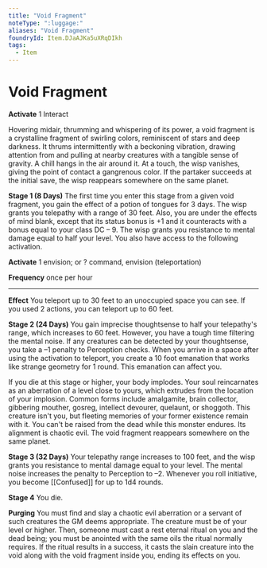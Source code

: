 ```yaml
---
title: "Void Fragment"
noteType: ":luggage:"
aliases: "Void Fragment"
foundryId: Item.DJaAJKa5uXRqDIkh
tags:
  - Item
---
```


# Void Fragment

**Activate** 1 Interact

Hovering midair, thrumming and whispering of its power, a void fragment is a crystalline fragment of swirling colors, reminiscent of stars and deep darkness. It thrums intermittently with a beckoning vibration, drawing attention from and pulling at nearby creatures with a tangible sense of gravity. A chill hangs in the air around it. At a touch, the wisp vanishes, giving the point of contact a gangrenous color. If the partaker succeeds at the initial save, the wisp reappears somewhere on the same planet.

**Stage 1 (8 Days)** The first time you enter this stage from a given void fragment, you gain the effect of a potion of tongues for 3 days. The wisp grants you telepathy with a range of 30 feet. Also, you are under the effects of mind blank, except that its status bonus is +1 and it counteracts with a bonus equal to your class DC – 9. The wisp grants you resistance to mental damage equal to half your level. You also have access to the following activation.

**Activate** 1 envision; or ? command, envision (teleportation)

**Frequency** once per hour

* * *

**Effect** You teleport up to 30 feet to an unoccupied space you can see. If you used 2 actions, you can teleport up to 60 feet.

**Stage 2 (24 Days)** You gain imprecise thoughtsense to half your telepathy's range, which increases to 60 feet. However, you have a tough time filtering the mental noise. If any creatures can be detected by your thoughtsense, you take a –1 penalty to Perception checks. When you arrive in a space after using the activation to teleport, you create a 10 foot emanation that works like strange geometry for 1 round. This emanation can affect you.

If you die at this stage or higher, your body implodes. Your soul reincarnates as an aberration of a level close to yours, which extrudes from the location of your implosion. Common forms include amalgamite, brain collector, gibbering mouther, gosreg, intellect devourer, quelaunt, or shoggoth. This creature isn't you, but fleeting memories of your former existence remain with it. You can't be raised from the dead while this monster endures. Its alignment is chaotic evil. The void fragment reappears somewhere on the same planet.

**Stage 3 (32 Days)** Your telepathy range increases to 100 feet, and the wisp grants you resistance to mental damage equal to your level. The mental noise increases the penalty to Perception to –2. Whenever you roll initiative, you become [[Confused]] for up to 1d4 rounds.

**Stage 4** You die.

**Purging** You must find and slay a chaotic evil aberration or a servant of such creatures the GM deems appropriate. The creature must be of your level or higher. Then, someone must cast a rest eternal ritual on you and the dead being; you must be anointed with the same oils the ritual normally requires. If the ritual results in a success, it casts the slain creature into the void along with the void fragment inside you, ending its effects on you.
